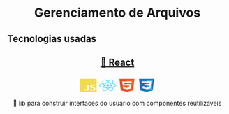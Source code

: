 <h1 align="center">Gerenciamento de Arquivos</h1>
    <h2>Tecnologias usadas</h2>
<h2 align="center">
    <a href="https://pt-br.reactjs.org/">🔗 React</a>
   <div style="display: inline_block"><br>
  <img align="center" alt="Helter-Js" height="30" width="40" src="https://raw.githubusercontent.com/devicons/devicon/master/icons/javascript/javascript-plain.svg">
  <img align="center" alt="Helter-React" height="30" width="40" src="https://raw.githubusercontent.com/devicons/devicon/master/icons/react/react-original.svg">
  <img align="center" alt="Rafa-HTML" height="30" width="40" src="https://raw.githubusercontent.com/devicons/devicon/master/icons/html5/html5-original.svg">
  <img align="center" alt="Rafa-CSS" height="30" width="40" src="https://raw.githubusercontent.com/devicons/devicon/master/icons/css3/css3-original.svg">
</div>
</h1>
<p align="center">🚀 lib para construir interfaces do usuário com componentes reutilizáveis</p>
